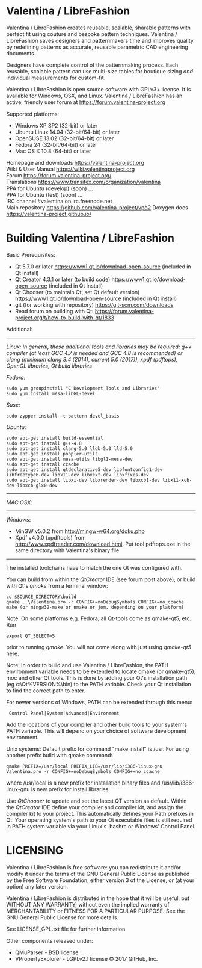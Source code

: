 Valentina / LibreFashion
====================

Valentina / LibreFashion creates reusable, scalable, sharable patterns with perfect fit using couture and bespoke pattern techniques. Valentina / LibreFashion saves designers and patternmakers time and improves quality by redefining patterns as accurate, reusable parametric CAD engineering documents.

Designers have complete control of the patternmaking process. Each reusable, scalable pattern can use multi-size tables for boutique sizing *and* individual measurements for custom-fit.

Valentina / LibreFashion is open source software with GPLv3+ license.  It is available for Windows, OSX, and Linux.  Valentina / LibreFashion has an active, friendly user forum at https://forum.valentina-project.org 

Supported platforms:  
   * Windows XP SP2 (32-bit) or later   
   * Ubuntu Linux 14.04 (32-bit/64-bit) or later   
   * OpenSUSE 13.02 (32-bit/64-bit) or later   
   * Fedora 24 (32-bit/64-bit) or later    
   * Mac OS X 10.8 (64-bit) or later  

Homepage and downloads     https://valentina-project.org   
Wiki & User Manual         https://wiki.valentinaproject.org    
Forum                      https://forum.valentina-project.org/       
Translations               https://www.transifex.com/organization/valentina   
PPA for Ubuntu (develop)   (soon) ...    
PPA for Ubuntu (test)      (soon) ...    
IRC channel                #valentina on irc.freenode.net  
Main repository            https://github.com/valentina-project/vpo2 
Doxygen docs               https://valentina-project.github.io/

Building Valentina / LibreFashion
================

Basic Prerequisites:   
   * Qt 5.7.0 or later https://www1.qt.io/download-open-source (included in Qt install)  
   * Qt Creator 4.3.1 or later (to build code) https://www1.qt.io/download-open-source (included in Qt install)  
   * Qt Chooser (to maintain Qt, set Qt default version) https://www1.qt.io/download-open-source (included in Qt install)  
   * git (for working with repository)  https://git-scm.com/downloads    
   * Read forum on building with Qt: https://forum.valentina-project.org/t/how-to-build-with-qt/1833
   
Additional:
________________
*Linux: In general, these additional tools and libraries may be required:
 g++ compiler (at least GCC 4.7 is needed and GCC 4.8 is recommended) or clang (minimum clang 3.4 (2014), current 5.0 (2017)), xpdf (pdftops), OpenGL libraries, Qt build libraries*

<em>Fedora</em>: 
     
    sudo yum groupinstall "C Development Tools and Libraries"  
    sudo yum install mesa-libGL-devel  
     
<em>Suse</em>: 
     
    sudo zypper install -t pattern devel_basis  
         
<em>Ubuntu</em>:  

    sudo apt-get install build-essential    
    sudo apt-get install g++-4.8 
    sudo apt-get install clang-5.0 lldb-5.0 lld-5.0  
    sudo apt-get install poppler-utils 
    sudo apt-get install mesa-utils libgl1-mesa-dev
    sudo apt-get install ccache 
    sudo apt-get install qtdeclarative5-dev libfontconfig1-dev libfreetype6-dev libx11-dev libxext-dev libxfixes-dev  
    sudo apt-get install libxi-dev libxrender-dev libxcb1-dev libx11-xcb-dev libxcb-glx0-dev  
    
________________

 <em>MAC OSX</em>:    
________________

<em>Windows</em>: 

* MinGW v5.0.2 from http://mingw-w64.org/doku.php         
* Xpdf v4.0.0 (xpdftools) from http://www.xpdfreader.com/download.html. Put tool pdftops.exe in the same directory with Valentina's binary file.  

________________

The installed toolchains have to match the one Qt was configured with.

You can build from within the <em>QtCreator</em> IDE (see forum post above), or build with Qt's <em>qmake</em> from a terminal window:

    cd $SOURCE_DIRECTORY\build
    qmake ..\Valentina.pro -r CONFIG+=noDebugSymbols CONFIG+=no_ccache
    make (or mingw32-make or nmake or jom, depending on your platform)

Note: On some platforms e.g. Fedora, all Qt-tools come as qmake-qt5, etc. Run 

    export QT_SELECT=5

prior to running <em>qmake</em>. You will not come along with just using <em>qmake-qt5</em> here.

Note: In order to build and use Valentina / LibreFashion, the PATH environment variable needs to be extended to locate qmake (or qmake-qt5), moc and other Qt tools. This is done by adding your Qt's installation path (eg c:\Qt\%VERSION%\bin) to the PATH variable. Check your Qt installation to find the correct path to enter. 

For newer versions of Windows, PATH can be extended through this menu:

     Control Panel|System|Advanced|Environment

Add the locations of your compiler and other build tools to your system's PATH variable. This will depend on your choice of software development environment.

Unix systems: 
Default prefix for command "make install" is /usr. For using another prefix build with qmake command:

    qmake PREFIX=/usr/local PREFIX_LIB=/usr/lib/i386-linux-gnu Valentina.pro -r CONFIG+=noDebugSymbols CONFIG+=no_ccache

where /usr/local is a new prefix for installation binary files and /usr/lib/i386-linux-gnu is new prefix for install libraries.  

Use <em>QtChooser</em> to update and set the latest QT version as default. Within the <em>QtCreator</em> IDE define your compiler and compiler kit, and assign the compiler kit to your project. This automatically defines your Path prefixes in Qt. Your operating system's path to your Qt executable files is still required in PATH system variable via your Linux's .bashrc or Windows' Control Panel.

LICENSING
================
Valentina / LibreFashion is free software: you can redistribute it and/or modify
it under the terms of the GNU General Public License as published by
the Free Software Foundation, either version 3 of the License, or
(at your option) any later version.

Valentina / LibreFashion is distributed in the hope that it will be useful,
but WITHOUT ANY WARRANTY; without even the implied warranty of
MERCHANTABILITY or FITNESS FOR A PARTICULAR PURPOSE.  See the
GNU General Public License for more details.

See LICENSE_GPL.txt file for further information

Other components released under:
* QMuParser - BSD license
* VPropertyExplorer - LGPLv2.1 license
© 2017 GitHub, Inc.


